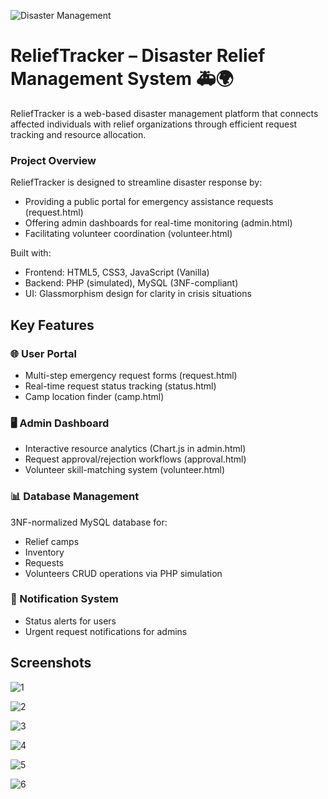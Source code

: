 ![Disaster Management](https://github.com/user-attachments/assets/15a425f6-7e0a-4827-9698-235ea72cefaa)

# ReliefTracker – Disaster Relief Management System 🚑🌍
ReliefTracker is a web-based disaster management platform that connects affected individuals with relief organizations through efficient request tracking and resource allocation.

### Project Overview
ReliefTracker is designed to streamline disaster response by:
* Providing a public portal for emergency assistance requests (request.html)
* Offering admin dashboards for real-time monitoring (admin.html)
* Facilitating volunteer coordination (volunteer.html)

Built with:
* Frontend: HTML5, CSS3, JavaScript (Vanilla)
* Backend: PHP (simulated), MySQL (3NF-compliant)
* UI: Glassmorphism design for clarity in crisis situations

## Key Features
### 🌐 User Portal
* Multi-step emergency request forms (request.html)
* Real-time request status tracking (status.html)
* Camp location finder (camp.html)

### 🖥️ Admin Dashboard
* Interactive resource analytics (Chart.js in admin.html)
* Request approval/rejection workflows (approval.html)
* Volunteer skill-matching system (volunteer.html)

### 📊 Database Management
3NF-normalized MySQL database for:
* Relief camps
* Inventory
* Requests
* Volunteers
CRUD operations via PHP simulation

### 🔔 Notification System
* Status alerts for users
* Urgent request notifications for admins

## Screenshots

![1](https://github.com/user-attachments/assets/7c7fb8c8-16d3-44e5-8391-ea925bb3bb48)

![2](https://github.com/user-attachments/assets/47540b5e-e966-4ba2-8a7e-50f7983469b8)

![3](https://github.com/user-attachments/assets/ca6c2671-fec6-4df9-a403-7d28d64ad2ad)

![4](https://github.com/user-attachments/assets/cf115401-75ef-4724-aaf7-a12f2e3c6848)

![5](https://github.com/user-attachments/assets/5c33bc0c-4a0f-4716-8767-16aad4d30360)

![6](https://github.com/user-attachments/assets/a0c6b39f-0bfb-436e-b7c3-a4834d3230ce)
